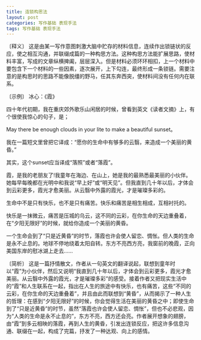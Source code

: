 ```yaml
---
title: 连锁构思法
layout: post
categories: 写作基础 表现手法
tags: 写作基础 表现手法
---
```


〔释义〕 这是由某一写作意图刺激大脑中贮存的材料信息，连续作出锁链状的反应，使之相互沟通，并联缀成篇的一种构思方法。这种构思方法能扩展思路，使材料丰富，写成的文章纵横捭阖，层层深入。但是材料必须环环相扣，上一个材料中要包含下一个材料的一些因素，逐次展开，上下勾连，最终形成一条锁链。需要注意的是构思时的思路不能像脱缰的野马，任其东奔西突，使材料间没有任何内在联系。

〔示例〕 冰心：《霞》

四十年代初期，我在重庆郊外歌乐山闲居的时候，曾看到英文《读者文摘》上，有个很使我惊心的句子，是；

May there be enough clouds in your lite to make a beautiful sunset。

我在一篇短文里曾把它译成：“愿你的生命中有够多的云翳，来造成一个美丽的黄昏。”

其实，这个sunset应当译成“落照”或者“落霞”。

霞，是我的老朋友了!我童年在海边、在山上，她是我的最熟悉最美丽的小伙伴。她每早每晚都在光明中和我说“早上好”或“明天见”。但我直到几十年以后，才体会到云彩更多，霞光才愈美丽。从云翳中外露的霞光，才是璀璨多彩的。

生命中不是只有快乐，也不是只有痛苦。快乐和痛苦是相生相成，互相衬托的。

快乐是一抹微云，痛苦是压城的乌云，这不同的云彩，在你生命的天边重叠着，在“夕阳无限好”的时候，就给你造成一个美丽的黄昏。

一个生命会到了“只是近黄昏”的时节，落霞也许会使人留恋、惆怅。但人类的生命是永不止息的。地球不停地绕着太阳自转。东方不亮西方亮，我窗前的晚霞，正向美国东岸的慰冰湖上走去……

〔简析〕 这是一篇抒情散文，作者从一句英文的翻译说起，联想到童年时以“霞”为小伙伴，然后又说明“我直到几十年以后，才体会到云彩更多，霞光才愈美丽。从云翳中外露的霞光，才是璀璨多彩”的感受。接着作者又把现实生活中的“霞”和人生联系在一起，指出在人生的旅途中有快乐，也有痛苦，这些“不同的云彩，在你生命的天边重叠着”，并且由此而联想到“黄昏”，从而揭示了一种人生的哲理：在感到“夕阳无限好”的时候，你会觉得生活在美丽的黄昏之中；即使生命到了“只是近黄昏”的时节，虽然“落霞也许会使人留恋、惆怅”，但也不必悲观，因为“人类的生命是永不止息的”，东方不亮，西方还会亮。作者展开想象的翅膀，由“霞”到多云相映的落霞，再到人生的黄昏，引发出连锁反应，把这许多信息沟通、联缀在一起，构成了完篇，抒发了一种达观、向上的感情。 